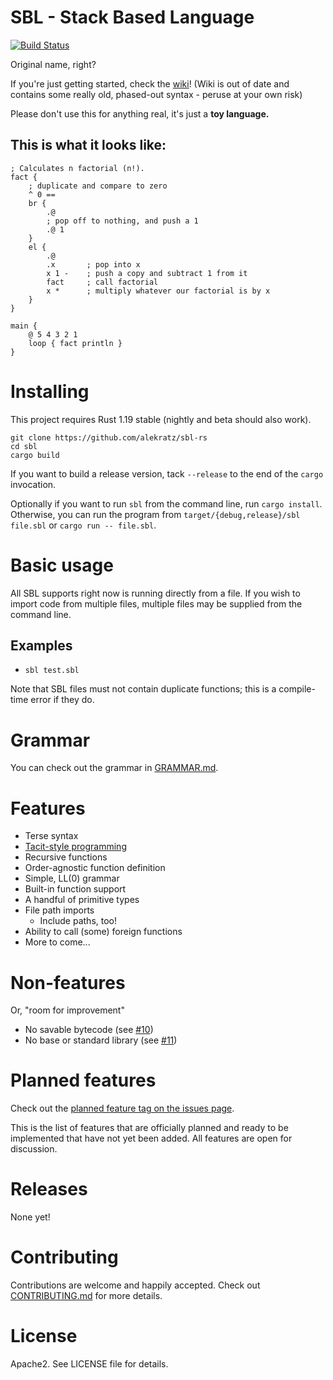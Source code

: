 # SBL - Stack Based Language

[![Build Status](https://travis-ci.org/alekratz/sbl-rs.svg?branch=master)](https://travis-ci.org/alekratz/sbl-rs)

Original name, right?

If you're just getting started, check the [wiki](https://github.com/alekratz/sbl-rs/wiki)! (Wiki is out of date and contains some really old, phased-out syntax - peruse at your own risk)

Please don't use this for anything real, it's just a **toy language.**

## This is what it looks like:
```
; Calculates n factorial (n!).
fact {
    ; duplicate and compare to zero
    ^ 0 ==
    br {
        .@
        ; pop off to nothing, and push a 1
        .@ 1
    }
    el {
        .@
        .x       ; pop into x
        x 1 -    ; push a copy and subtract 1 from it
        fact     ; call factorial
        x *      ; multiply whatever our factorial is by x
    }
}

main {
    @ 5 4 3 2 1
    loop { fact println }
}
```

# Installing
This project requires Rust 1.19 stable (nightly and beta should also work).

```commandline
git clone https://github.com/alekratz/sbl-rs
cd sbl
cargo build
```

If you want to build a release version, tack `--release` to the end of the
`cargo` invocation.

Optionally if you want to run `sbl` from the command line, run
`cargo install`. Otherwise, you can run the program from
`target/{debug,release}/sbl file.sbl` or `cargo run -- file.sbl`.

# Basic usage
All SBL supports right now is running directly from a file. If you wish to import code from multiple
files, multiple files may be supplied from the command line.

## Examples
* `sbl test.sbl`

Note that SBL files must not contain duplicate functions; this is a compile-time error if they do.

# Grammar
You can check out the grammar in [GRAMMAR.md](GRAMMAR.md).

# Features
* Terse syntax
* [Tacit-style programming](https://en.wikipedia.org/wiki/Tacit_programming)
* Recursive functions
* Order-agnostic function definition
* Simple, LL(0) grammar
* Built-in function support
* A handful of primitive types
* File path imports
    * Include paths, too!
* Ability to call (some) foreign functions
* More to come...

# Non-features
Or, "room for improvement"

* No savable bytecode (see [#10](https://github.com/alekratz/sbl-rs/issues/10))
* No base or standard library (see [#11](https://github.com/alekratz/sbl-rs/issues/11))

# Planned features
Check out the [planned feature tag on the issues page](https://github.com/alekratz/sbl-rs/issues?q=is%3Aissue+is%3Aopen+label%3A%22planned+feature%22).

This is the list of features that are officially planned and ready to be
implemented that have not yet been added. All features are open for discussion.

# Releases
None yet!

# Contributing
Contributions are welcome and happily accepted. Check out [CONTRIBUTING.md](CONTRIBUTING.md) for more details.

# License
Apache2. See LICENSE file for details.
